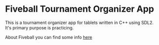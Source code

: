 # Fiveball Tournament Organizer App

This is a tournament organizer app for tablets written in C++ using SDL2.
It's primary purpose is practicing.

About Fiveball you can find some info [here](http://www.otlabda.hungary.org)